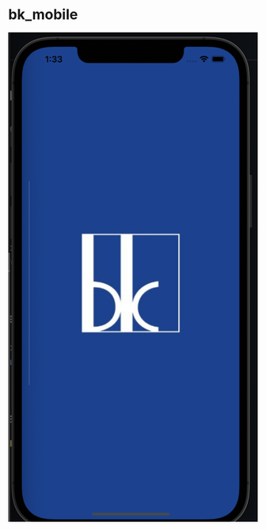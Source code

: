 # bk_mobile

![alt text](https://github.com/muhizia/bk_mobile/blob/main/assets/screenshots/1.png?raw=true)